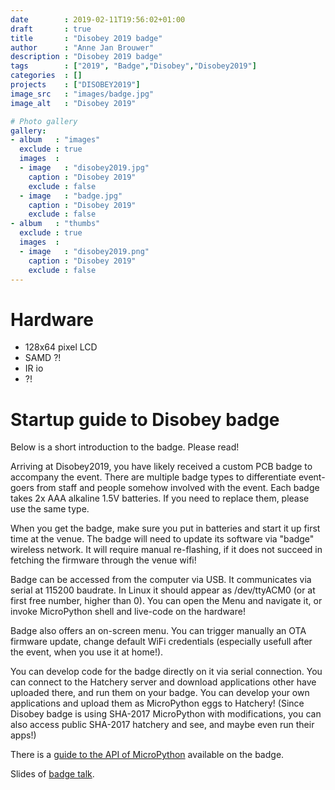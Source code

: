 ```yaml
---
date        : 2019-02-11T19:56:02+01:00
draft       : true
title       : "Disobey 2019 badge"
author      : "Anne Jan Brouwer"
description : "Disobey 2019 badge"
tags        : ["2019", "Badge","Disobey","Disobey2019"]
categories  : []
projects    : ["DISOBEY2019"]
image_src   : "images/badge.jpg"
image_alt   : "Disobey 2019"

# Photo gallery
gallery:
- album   : "images"
  exclude : true
  images  :
  - image   : "disobey2019.jpg"
    caption : "Disobey 2019"
    exclude : false
  - image   : "badge.jpg"
    caption : "Disobey 2019"
    exclude : false
- album   : "thumbs"
  exclude : true
  images  :
  - image   : "disobey2019.png"
    caption : "Disobey 2019"
    exclude : false
---
```


# Hardware

- 128x64 pixel LCD
- SAMD ?!
- IR io
- ?!

# Startup guide to Disobey badge
Below is a short introduction to the badge. Please read!

Arriving at Disobey2019, you have likely received a custom PCB badge to accompany the event. There are multiple badge types to differentiate event-goers from staff and people somehow involved with the event. Each badge takes 2x AAA alkaline 1.5V batteries. If you need to replace them, please use the same type.

When you get the badge, make sure you put in batteries and start it up first time at the venue. The badge will need to update its software via "badge" wireless network. It will require manual re-flashing, if it does not succeed in fetching the firmware through the venue wifi!

Badge can be accessed from the computer via USB. It communicates via serial at 115200 baudrate. In Linux it should appear as /dev/ttyACM0 (or at first free number, higher than 0). You can open the Menu and navigate it, or invoke MicroPython shell and live-code on the hardware!

Badge also offers an on-screen menu. You can trigger manually an OTA firmware update, change default WiFi credentials (especially usefull after the event, when you use it at home!).

You can develop code for the badge directly on it via serial connection. You can connect to the Hatchery server and download applications other have uploaded there, and run them on your badge. You can develop your own applications and upload them as MicroPython eggs to Hatchery! (Since Disobey badge is using SHA-2017 MicroPython with modifications, you can also access public SHA-2017 hatchery and see, and maybe even run their apps!)

There is a [guide to the API of MicroPython](https://wiki.badge.team/Disobey2019Badge/API "MicroPython") available on the badge.

Slides of [badge talk](doc/Disobey_talk.pdf "Presentation").
